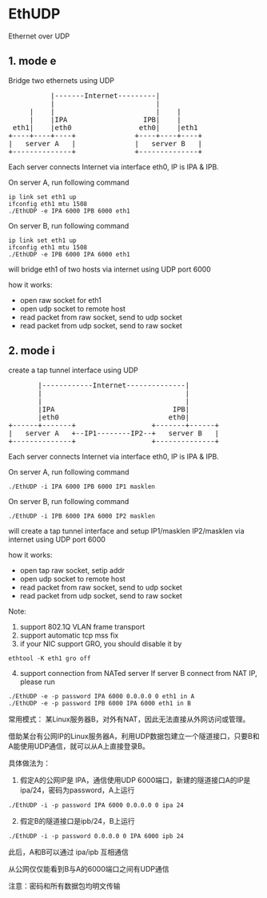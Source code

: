 # EthUDP

Ethernet over UDP

## 1. mode e
Bridge two ethernets using UDP

<pre>
          |-------Internet---------|
          |                        |
     |    |                        |    |
     |    |IPA                  IPB|    |
 eth1|    |eth0                eth0|    |eth1
+----+----+----+              +----+----+----+
|   server A   |              |   server B   |
+--------------+              +--------------+
</pre>

Each server connects Internet via interface eth0, IP is IPA & IPB.

On server A, run following command
````
ip link set eth1 up
ifconfig eth1 mtu 1508
./EthUDP -e IPA 6000 IPB 6000 eth1
````

On server B, run following command
````
ip link set eth1 up
ifconfig eth1 mtu 1508
./EthUDP -e IPB 6000 IPA 6000 eth1
````

will bridge eth1 of two hosts via internet using UDP port 6000

how it works:
* open raw socket for eth1
* open udp socket to remote host
* read packet from raw socket, send to udp socket
* read packet from udp socket, send to raw socket

## 2. mode i
create a tap tunnel interface using UDP
<pre>
       |------------Internet--------------|
       |                                  |
       |                                  |
       |IPA                            IPB|
       |eth0                          eth0|
+------+-------+                  +-------+------+
|   server A   +--IP1--------IP2--+   server B   |
+--------------+                  +--------------+
</pre>

Each server connects Internet via interface eth0, IP is IPA & IPB.

On server A, run following command
````
./EthUDP -i IPA 6000 IPB 6000 IP1 masklen
````

On server B, run following command
````
./EthUDP -i IPB 6000 IPA 6000 IP2 masklen
````

will create a tap tunnel interface and setup IP1/masklen IP2/masklen via internet using UDP port 6000

how it works:
* open tap raw socket, setip addr
* open udp socket to remote host
* read packet from raw socket, send to udp socket
* read packet from udp socket, send to raw socket

Note:
1. support 802.1Q VLAN frame transport
2. support automatic tcp mss fix
3. if your NIC support GRO, you should disable it by
````
ethtool -K eth1 gro off
````
4. support connection from NATed server
If server B connect from NAT IP, please run
````
./EthUDP -e -p password IPA 6000 0.0.0.0 0 eth1 in A
./EthUDP -e -p password IPB 6000 IPA 6000 eth1 in B
````


常用模式：
某Linux服务器B，对外有NAT，因此无法直接从外网访问或管理。

借助某台有公网IP的Linux服务器A，利用UDP数据包建立一个隧道接口，只要B和A能使用UDP通信，就可以从A上直接登录B。

具体做法为：
1. 假定A的公网IP是 IPA，通信使用UDP 6000端口，新建的隧道接口A的IP是 ipa/24，密码为password，A上运行
````
./EthUDP -i -p password IPA 6000 0.0.0.0 0 ipa 24
````
2. 假定B的隧道接口是ipb/24，B上运行
````
./EthUDP -i -p password 0.0.0.0 0 IPA 6000 ipb 24
````
此后，A和B可以通过 ipa/ipb 互相通信

从公网仅仅能看到B与A的6000端口之间有UDP通信

注意：密码和所有数据包均明文传输
</pre>
